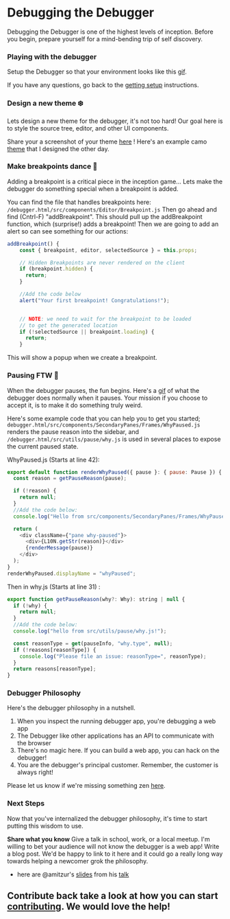 # Debugging the Debugger

Debugging the Debugger is one of the highest levels of inception. Before you begin, prepare yourself for a mind-bending trip of self discovery.

### Playing with the debugger

Setup the Debugger so that your environment looks like this [gif][debugger-intro-gif].

If you have any questions, go back to the [getting setup][getting-setup] instructions.

### Design a new theme :snowflake:

Lets design a new theme for the debugger, it's not too hard! Our goal here is to style the source tree, editor, and other UI components.

Share your a screenshot of your theme [here](./getting-setup.md) ! Here's an example camo [theme][camo-theme] that I designed the other day.

### Make breakpoints dance :dancers:

Adding a breakpoint is a critical piece in the inception game...
Lets make the debugger do something special when a breakpoint is added.

You can find the file that handles breakpoints here: `/debugger.html/src/components/Editor/Breakpoint.js`
Then go ahead and find (Cntrl-F) "addBreakpoint". This should pull up the addBreakpoint function, which (surprise!) adds a breakpoint!
Then we are going to add an alert so can see something for our actions:

```javascript
addBreakpoint() {
    const { breakpoint, editor, selectedSource } = this.props;

    // Hidden Breakpoints are never rendered on the client
    if (breakpoint.hidden) {
      return;
    }

	//Add the code below
	alert("Your first breakpoint! Congratulations!");


    // NOTE: we need to wait for the breakpoint to be loaded
    // to get the generated location
    if (!selectedSource || breakpoint.loading) {
      return;
    }
```

This will show a popup when we create a breakpoint.

### Pausing FTW :red_circle:

When the debugger pauses, the fun begins. Here's a [gif](http://g.recordit.co/qutDioRQvy.gif) of what the debugger does normally when it pauses. Your mission if you choose to accept it, is to make it do something truly weird.

Here's some example code that you can help you to get you started; `debugger.html/src/components/SecondaryPanes/Frames/WhyPaused.js` renders the pause reason into the sidebar, and `/debugger.html/src/utils/pause/why.js` is used in several places to expose the current paused state.

WhyPaused.js (Starts at line 42):

```javascript
export default function renderWhyPaused({ pause }: { pause: Pause }) {
  const reason = getPauseReason(pause);

  if (!reason) {
    return null;
  }
  //Add the code below:
  console.log("Hello from src/components/SecondaryPanes/Frames/WhyPaused.js!");

  return (
    <div className={"pane why-paused"}>
      <div>{L10N.getStr(reason)}</div>
      {renderMessage(pause)}
    </div>
  );
}
renderWhyPaused.displayName = "whyPaused";
```

Then in why.js (Starts at line 31) :

```javascript
export function getPauseReason(why?: Why): string | null {
  if (!why) {
    return null;
  }
  //Add the code below:
  console.log("hello from src/utils/pause/why.js!");

  const reasonType = get(pauseInfo, "why.type", null);
  if (!reasons[reasonType]) {
    console.log("Please file an issue: reasonType=", reasonType);
  }
  return reasons[reasonType];
}
```

### Debugger Philosophy

Here's the debugger philosophy in a nutshell.

1.  When you inspect the running debugger app, you're debugging a web app
2.  The Debugger like other applications has an API to communicate with the browser
3.  There's no magic here. If you can build a web app, you can hack on the debugger!
4.  You are the debugger's principal customer. Remember, the customer is always right!

Please let us know if we're missing something zen [here][getting-started-issue].

### Next Steps

Now that you've internalized the debugger philosophy, it's time to start putting this wisdom to use.

**Share what you know** Give a talk in school, work, or a local meetup. I'm willing to bet your audience will not know the debugger is a web app! Write a blog post. We'd be happy to link to it here and it could go a really long way towards helping a newcomer grok the philosophy.

* here are @amitzur's [slides][amit-slides] from his [talk][amit-tweet]

## **Contribute back** take a look at how you can start [contributing][contributing]. We would love the help!

[contributing]: https://github.com/devtools-html/debugger.html/blob/master/.github/CONTRIBUTING.md 
[getting-setup]: ./getting-setup.md
[getting-started-issue]: https://github.com/devtools-html/debugger.html/issues/1247
[debugger-intro-gif]: http://g.recordit.co/WjHZaXKifZ.gif
[amit-slides]: https://docs.google.com/presentation/d/1jdnvL-BwwxEuFbb9tiRxcT6UT-Ua0jGhy9FKBT4b43E/edit
[amit-tweet]: https://twitter.com/amitzur/status/790153843946426369
[camo-theme]: https://cloud.githubusercontent.com/assets/254562/20683683/ec030354-b57a-11e6-98bc-c8da75721e78.png
